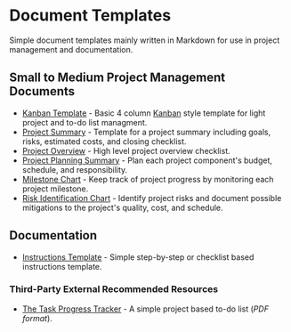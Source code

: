 # Document Templates
Simple document templates mainly written in Markdown for use in project management and documentation.

## Small to Medium Project Management Documents
* [Kanban Template](https://github.com/lotcom/docTemplates/blob/master/kanbanTemplate.md) - Basic 4 column [Kanban](https://kanbanblog.com/explained/) style template for light project and to-do list managment.
* [Project Summary](https://github.com/lotcom/docTemplates/blob/master/Project_Summary.md) - Template for a project summary including goals, risks, estimated costs, and closing checklist.
* [Project Overview](https://github.com/lotcom/docTemplates/blob/master/Project_Overview.md) - High level project overview checklist.
* [Project Planning Summary](https://github.com/lotcom/docTemplates/blob/master/Project_Planning_Summary.md) - Plan each project component's budget, schedule, and responsibility.
* [Milestone Chart](https://github.com/lotcom/docTemplates/blob/master/Milestone_Chart.md) - Keep track of project progress by monitoring each project milestone.
* [Risk Identification Chart](https://github.com/lotcom/docTemplates/blob/master/Risk_Identification_Chart.md) - Identify project risks and document possible mitigations to the project's quality, cost, and schedule. 

## Documentation
* [Instructions Template](https://github.com/lotcom/docTemplates/blob/master/instructDocTemp.md) - Simple step-by-step or checklist based instructions template.

### Third-Party External Recommended Resources
* [The Task Progress Tracker](https://davidseah.com/node/the-task-progress-tracker/) - A simple project based to-do list (*PDF format*).
